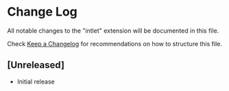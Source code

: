 # Change Log

All notable changes to the "intlet" extension will be documented in this file.

Check [Keep a Changelog](http://keepachangelog.com/) for recommendations on how to structure this file.

## [Unreleased]

- Initial release